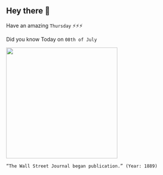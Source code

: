 ## Hey there 👋
Have an amazing `Thursday` ⚡⚡⚡

Did you know Today on `08th of July`
 
 [<img src="https://www.thenation.com/wp-content/uploads/2015/07/The_Wall_Street_Journal_first_issue_cc_img.jpg" width="300" />](https://www.britannica.com/topic/The-Wall-Street-Journal#:~:text=The%20Wall%20Street%20Journal%20was,and%20success%20from%20the%20start.) 
 ```
“The Wall Street Journal began publication.” (Year: 1889)
```
